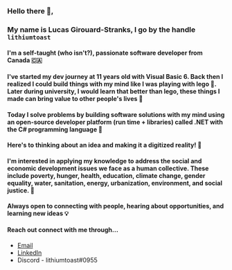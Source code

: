 ### Hello there :wave:,

### My name is Lucas Girouard-Stranks, I go by the handle `lithiumtoast`

#### I'm a self-taught (who isn't?), passionate software developer from Canada :canada: 

#### I've started my dev journey at 11 years old with Visual Basic 6. Back then I realized I could build things with my mind like I was playing with lego :hammer:. Later during university, I would learn that better than lego, these things I made can bring value to other people's lives :star2:

#### Today I solve problems by building software solutions with my mind using an open-source developer platform (run time + libraries) called .NET with the C# programming language :rocket:

#### Here's to thinking about an idea and making it a digitized reality! :tada:

#### I'm interested in applying my knowledge to address the social and economic development issues we face as a human collective. These include poverty, hunger, health, education, climate change, gender equality, water, sanitation, energy, urbanization, environment, and social justice. :thought_balloon:

#### Always open to connecting with people, hearing about opportunities, and learning new ideas :bulb:

#### Reach out connect with me through...
- [Email](mailto:lucas.stranks.ca?subject=[GitHub]%20Connect)
- [LinkedIn](https://www.linkedin.com/in/lithiumtoast)
- Discord - lithiumtoast#0955